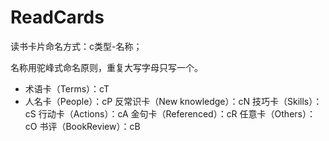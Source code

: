 # ReadCards

读书卡片命名方式：c类型-名称；

名称用驼峰式命名原则，重复大写字母只写一个。

* 术语卡（Terms）：cT
* 人名卡（People）：cP
反常识卡（New knowledge）：cN
技巧卡（Skills）：cS
行动卡（Actions）：cA
金句卡（Referenced）：cR
任意卡（Others）：cO
书评（BookReview）：cB
